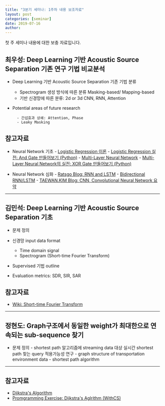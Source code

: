 ```yaml
---
title: "3분기 세미나: 1주차 내용 보조자료"
layout: post
categories: [seminar]
date: 2019-07-16
author:
---
```


첫 주 세미나 내용에 대한 보충 자료입니다.

## 최우성: Deep Learning 기반 Acoustic Source Separation 기존 연구 기법 비교분석

- Deep Learning 기반 Acoustic Source Separation 기존 기법 분류

  - Spectrogram 생성 방식에 따른 분류 Masking-based/ Mapping-based
  - 기반 신경망에 따른 분류: 2d or 3d CNN, RNN, Attention

- Potential areas of future research

      	- 간섭효과 상쇄: Attention, Phase
      	- Leaky Masking

## 참고자료

- Neural Network 기초 - [Logistic Regression 이론](http://intelligence.korea.ac.kr/members/wschoi/deeplearning/Logistic-Regression/) - [Logistic Regression 실전: And Gate 만들어보기 (Python)](http://intelligence.korea.ac.kr/members/wschoi/deeplearning/and_gate_with_logistic_regression/) - [Multi-Layer Neural Network](http://intelligence.korea.ac.kr/members/wschoi/deeplearning/Multi-Layer-Neural-Network/) - [Multi-Layer Neural Network의 실전: XOR Gate 만들어보기 (Python)](http://intelligence.korea.ac.kr/members/wschoi/deeplearning/xor-gate-multilayer-neural-network/)

* Neural Network 심화 - [Ratsgo Blog: RNN and LSTM](https://ratsgo.github.io/natural%20language%20processing/2017/03/09/rnnlstm/) - [Bidirectional RNN/LSTM](http://intelligence.korea.ac.kr/members/wschoi/nlp/deeplearning/Bidirectional-RNN-and-LSTM/) - [TAEWAN.KIM Blog: CNN, Convolutional Neural Network 요약](http://taewan.kim/post/cnn/)

---

## 김민석: Deep Learning 기반 Acoustic Source Separation 기초

- 문제 정의

- 신경망 input data format

  - Time domain signal
  - Spectrogram (Short-time Fourier Transform)

- Supervised 기법 outline

- Evaluation metrics: SDR, SIR, SAR

## 참고자료

- [Wiki: Short-time Fourier Transform](https://en.wikipedia.org/wiki/Short-time_Fourier_transform)

---

## 정현도: Graph구조에서 동일한 weight가 최대한으로 연속되는 sub-sequence 찾기

- 문제 정의 - shortest path 알고리즘에 streaming data 대상 실시간 shortest path 찾는 query 적용가능성 연구 - graph structure of transportation environment data - shortest path algorithm

---

## 참고자료

- [Dijkstra's Algorithm](https://en.wikipedia.org/wiki/Dijkstra%27s_algorithm)
- [Promgramming Exercise: Dijkstra's Aglrithm (WithCS)](https://www.withcs.net/contest/1091/problem/3)
